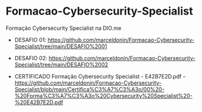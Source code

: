 # Formacao-Cybersecurity-Specialist
Formação Cybersecurity Specialist na DIO.me


- DESAFIO 01: https://github.com/marceldonin/Formacao-Cybersecurity-Specialist/tree/main/DESAFIO%2001

- DESAFIO 02: https://github.com/marceldonin/Formacao-Cybersecurity-Specialist/tree/main/DESAFIO%2002



- CERTIFICADO Formação Cybersecurity Specialist - E42B7E2D.pdf - https://github.com/marceldonin/Formacao-Cybersecurity-Specialist/blob/main/Certifica%C3%A7%C3%A3o/00%20-%20Forma%C3%A7%C3%A3o%20Cybersecurity%20Specialist%20-%20E42B7E2D.pdf
